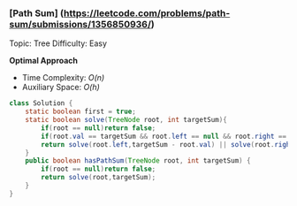 ### [Path Sum] (https://leetcode.com/problems/path-sum/submissions/1356850936/)
Topic: Tree
Difficulty: Easy

**Optimal Approach**

- Time Complexity: *O(n)*
- Auxiliary Space: *O(h)*

```java
class Solution {
    static boolean first = true;
    static boolean solve(TreeNode root, int targetSum){
        if(root == null)return false;
        if(root.val == targetSum && root.left == null && root.right == null)return true;
        return solve(root.left,targetSum - root.val) || solve(root.right,targetSum - root.val);
    }
    public boolean hasPathSum(TreeNode root, int targetSum) {
        if(root == null)return false;
        return solve(root,targetSum);
    }
}
```